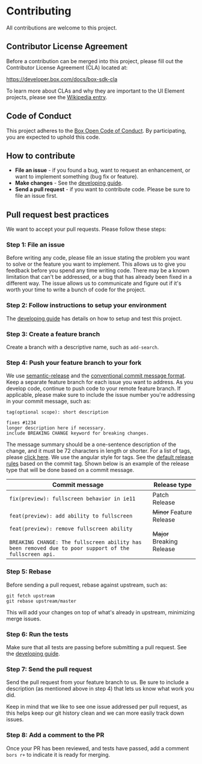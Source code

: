 # Contributing

All contributions are welcome to this project.

## Contributor License Agreement

Before a contribution can be merged into this project, please fill out the Contributor License Agreement (CLA) located at:

https://developer.box.com/docs/box-sdk-cla

To learn more about CLAs and why they are important to the UI Element projects, please see the [Wikipedia entry](http://en.wikipedia.org/wiki/Contributor_License_Agreement).

## Code of Conduct

This project adheres to the [Box Open Code of Conduct](http://opensource.box.com/code-of-conduct/). By participating, you are expected to uphold this code.

## How to contribute

-   **File an issue** - if you found a bug, want to request an enhancement, or want to implement something (bug fix or feature).
-   **Make changes** - See the [developing guide](DEVELOPING.md).
-   **Send a pull request** - if you want to contribute code. Please be sure to file an issue first.

## Pull request best practices

We want to accept your pull requests. Please follow these steps:

### Step 1: File an issue

Before writing any code, please file an issue stating the problem you want to solve or the feature you want to implement. This allows us to give you feedback before you spend any time writing code. There may be a known limitation that can't be addressed, or a bug that has already been fixed in a different way. The issue allows us to communicate and figure out if it's worth your time to write a bunch of code for the project.

### Step 2: Follow instructions to setup your environment

The [developing guide](DEVELOPING.md) has details on how to setup and test this project.

### Step 3: Create a feature branch

Create a branch with a descriptive name, such as `add-search`.

### Step 4: Push your feature branch to your fork

We use [semantic-release](https://github.com/semantic-release/semantic-release#commit-message-format) and the [conventional commit message format](https://github.com/conventional-changelog/commitlint/tree/master/%40commitlint/config-conventional). Keep a separate feature branch for each issue you want to address. As you develop code, continue to push code to your remote feature branch. If applicable, please make sure to include the issue number you're addressing in your commit message, such as:

```
tag(optional scope): short description

fixes #1234
longer description here if necessary.
include BREAKING CHANGE keyword for breaking changes.
```

The message summary should be a one-sentence description of the change, and it must be 72 characters in length or shorter. For a list of tags, please [click here](https://github.com/conventional-changelog/commitlint/tree/master/%40commitlint/config-conventional#type-enum). We use the angular style for tags. See the [default release rules](https://github.com/semantic-release/commit-analyzer/blob/master/lib/default-release-rules.js) based on the commit tag. Shown below is an example of the release type that will be done based on a commit message.

| Commit message                                                                                                                                          | Release type               |
| ------------------------------------------------------------------------------------------------------------------------------------------------------- | -------------------------- |
| `fix(preview): fullscreen behavior in ie11`                                                                                                             | Patch Release              |
| `feat(preview): add ability to fullscreen`                                                                                                              | ~~Minor~~ Feature Release  |
| `feat(preview): remove fullscreen ability`<br><br>`BREAKING CHANGE: The fullscreen ability has been removed due to poor support of the fullscreen api.` | ~~Major~~ Breaking Release |

### Step 5: Rebase

Before sending a pull request, rebase against upstream, such as:

```
git fetch upstream
git rebase upstream/master
```

This will add your changes on top of what's already in upstream, minimizing merge issues.

### Step 6: Run the tests

Make sure that all tests are passing before submitting a pull request. See the [developing guide](DEVELOPING.md).

### Step 7: Send the pull request

Send the pull request from your feature branch to us. Be sure to include a description (as mentioned above in step 4) that lets us know what work you did.

Keep in mind that we like to see one issue addressed per pull request, as this helps keep our git history clean and we can more easily track down issues.

### Step 8: Add a comment to the PR

Once your PR has been reviewed, and tests have passed, add a comment `bors r+` to indicate it is ready for merging.
